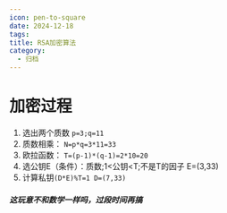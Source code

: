 ```yaml
---
icon: pen-to-square
date: 2024-12-18
tags: 
title: RSA加密算法
category:
  - 归档
---
```

# 加密过程
1. 选出两个质数 `p=3;q=11`
2. 质数相乘： `N=p*q=3*11=33`
3. 欧拉函数： `T=(p-1)*(q-1)=2*10=20`
4. 选公钥E（条件）：质数;1<公钥<T;不是T的因子 E=(3,33)
5. 计算私钥`(D*E)%T=1 D=(7,33)`

##### ***这玩意不和数学一样吗，过段时间再搞***



